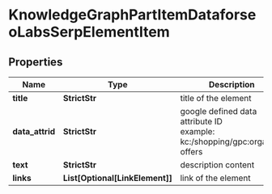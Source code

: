# KnowledgeGraphPartItemDataforseoLabsSerpElementItem


## Properties

| Name | Type | Description | Notes |
|------------ | ------------- | ------------- | -------------|
**title** | **StrictStr** | title of the element |[optional]|
**data_attrid** | **StrictStr** | google defined data attribute ID<br>example:<br>kc:/shopping/gpc:organic-offers |[optional]|
**text** | **StrictStr** | description content |[optional]|
**links** | **List[Optional[LinkElement]]** | link of the element |[optional]|